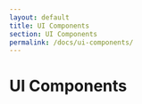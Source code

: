 ```yaml
---
layout: default
title: UI Components
section: UI Components
permalink: /docs/ui-components/
---
```


# UI Components
